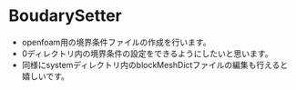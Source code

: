 # BoudarySetter
* openfoam用の境界条件ファイルの作成を行います。
* 0ディレクトリ内の境界条件の設定をできるようにしたいと思います。
* 同様にsystemディレクトリ内のblockMeshDictファイルの編集も行えると嬉しいです。
